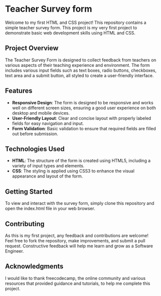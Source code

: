 # Teacher Survey form
Welcome to my first HTML and CSS project! This repository contains a simple teacher survey form. This project is my very first project to demonstrate basic web development skills using HTML and CSS.

## Project Overview
The Teacher Survey Form is designed to collect feedback from teachers on various aspects of their teaching experience and environment. The form includes various input fields such as text boxes, radio buttons, checkboxes, text area and a submit button, all styled to create a user-friendly interface.

## Features
- **Responsive Design**: The form is designed to be responsive and works well on different screen sizes, ensuring a good user experience on both desktop and mobile devices.
- **User-Friendly Layout**: Clear and concise layout with properly labeled fields for easy navigation and input.
- **Form Validation**: Basic validation to ensure that required fields are filled out before submission.

## Technologies Used
- **HTML**: The structure of the form is created using HTML5, including a variety of input types and elements.
- **CSS**: The styling is applied using CSS3 to enhance the visual appearance and layout of the form.

## Getting Started
To view and interact with the survey form, simply clone this repository and open the index.html file in your web browser.

## Contributing
As this is my first project, any feedback and contributions are welcome! Feel free to fork the repository, make improvements, and submit a pull request. Constructive feedback will help me learn and grow as a Software Engineer.

## Acknowledgments
I would like to thank freecodecamp, the online community and various resources that provided guidance and tutorials, to help me complete this project.
